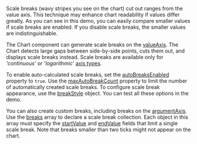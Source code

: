 Scale breaks (wavy stripes you see on the chart) cut out ranges from the value axis. This technique may enhance chart readability if values differ greatly. As you can see in this demo, you can easily compare smaller values if scale breaks are enabled. If you disable scale breaks, the smaller values are indistinguishable. 

The Chart component can generate scale breaks on the [valueAxis](/Documentation/ApiReference/UI_Components/dxChart/Configuration/valueAxis/). The Chart detects large gaps between side-by-side points, cuts them out, and displays scale breaks instead. Scale breaks are available only for *'continuous'* or *'logarithmic'* [axis types](/Documentation/ApiReference/UI_Components/dxChart/Configuration/valueAxis/#type).
<!--split-->

To enable auto-calculated scale breaks, set the [autoBreaksEnabled](/Documentation/ApiReference/UI_Components/dxChart/Configuration/valueAxis/#autoBreaksEnabled) property to `true`. Use the [maxAutoBreakCount](/Documentation/ApiReference/UI_Components/dxChart/Configuration/valueAxis/#maxAutoBreakCount) property to limit the number of automatically created scale breaks. To configure scale break appearance, use the [breakStyle](/Documentation/ApiReference/UI_Components/dxChart/Configuration/valueAxis/breakStyle/) object. You can test all these options in the demo.

You can also create custom breaks, including breaks on the [argumentAxis](/Documentation/ApiReference/UI_Components/dxChart/Configuration/argumentAxis/). Use the [breaks](/Documentation/ApiReference/UI_Components/dxChart/Configuration/argumentAxis/breaks/) array to declare a scale break collection. Each object in this array must specify the [startValue](/Documentation/ApiReference/UI_Components/dxChart/Configuration/argumentAxis/breaks/#startValue) and [endValue](/Documentation/ApiReference/UI_Components/dxChart/Configuration/argumentAxis/breaks/#endValue) fields that limit a single scale break. Note that breaks smaller than two ticks might not appear on the chart.